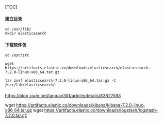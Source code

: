[TOC]

####  建立目录

```shell
cd /usr/lib/
mkdir elasticsearch
```

#### 下载软件包

```shell
cd /usr/src

wget  https://artifacts.elastic.co/downloads/elasticsearch/elasticsearch-7.2.0-linux-x86_64.tar.gz

tar zxvf elasticsearch-7.2.0-linux-x86_64.tar.gz -C /usr/lib/elasticsearch/
```

#### 

https://blog.csdn.net/tanqian351/article/details/83827583



wget https://artifacts.elastic.co/downloads/kibana/kibana-7.2.0-linux-x86_64.tar.gz
wget https://artifacts.elastic.co/downloads/logstash/logstash-7.2.0.tar.gz